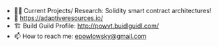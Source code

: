 - 👨‍💻 Current Projects/ Research: Solidity smart contract architectures!
- 💠 https://adaptiveresources.io/
- 🏗️ Build Guild Profile: http://powvt.buidlguidl.com/ 
- 📫 How to reach me: epowlowsky@gmail.com

